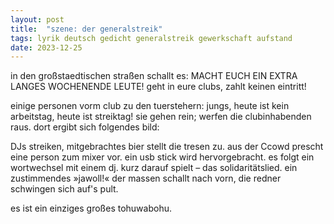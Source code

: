 ```yaml
---
layout: post
title:  "szene: der generalstreik"
tags: lyrik deutsch gedicht generalstreik gewerkschaft aufstand 
date: 2023-12-25
---
```


in den großstaedtischen straßen schallt es:
  MACHT EUCH EIN EXTRA LANGES WOCHENENDE LEUTE!
  geht in eure clubs, zahlt keinen eintritt!

einige personen vorm club zu den tuerstehern: 
  jungs, heute ist kein arbeitstag, heute ist streiktag! 
sie gehen rein; werfen die clubinhabenden raus.
dort ergibt sich folgendes bild:

DJs streiken, mitgebrachtes bier stellt die tresen zu.
aus der Ccowd prescht eine person zum mixer vor. ein usb stick wird hervorgebracht.
es folgt ein wortwechsel mit einem dj. 
kurz darauf spielt – das solidaritätslied. 
ein zustimmendes »jawoll!« der massen schallt nach vorn, die redner schwingen sich auf's pult.

es ist ein einziges großes tohuwabohu. 
